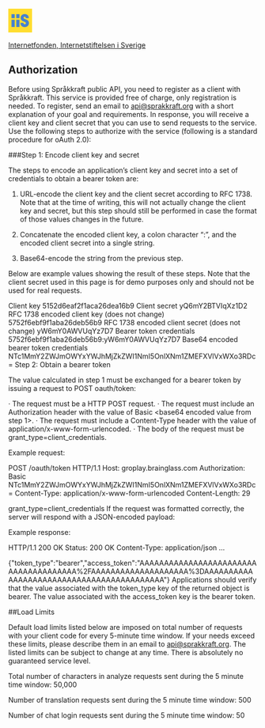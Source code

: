 ﻿[<img src="iis.png">](https://www.iis.se/)

[Internetfonden, Internetstiftelsen i Sverige](https://www.iis.se/)

## Authorization

Before using Språkkraft public API, you need to register as a client with Språkkraft.
This service is provided free of charge, only registration is needed.
To register, send an email to api@sprakkraft.org with a short explanation of your goal
and requirements. In response, you will receive a client key and client secret
that you can use to send requests to the service. Use the following steps to 
authorize with the service (following is a standard procedure for oAuth 2.0):

###Step 1: Encode client key and secret

The steps to encode an application’s client key and secret into a set of credentials
to obtain a bearer token are:

1. URL-encode the client key and the client secret according to RFC 1738. Note that at the time of writing, this will not actually change the client key and secret, but this step should still be performed in case the format of those values changes in the future.

2. Concatenate the encoded client key, a colon character “:”, and the encoded client secret into a single string.

3. Base64-encode the string from the previous step.

Below are example values showing the result of these steps. Note that the client secret
used in this page is for demo purposes only and should not be used for real requests.

Client key
5152d6eaf2f1aca26dea16b9
Client secret
yQ6mY2BTVIqXz1D2
RFC 1738 encoded client key (does not change)
5752f6ebf9f1aba26deb56b9
RFC 1738 encoded client secret (does not change)
yW6mY0AWVUqYz7D7
Bearer token credentials
5752f6ebf9f1aba26deb56b9:yW6mY0AWVUqYz7D7
Base64 encoded bearer token credentials
NTc1MmY2ZWJmOWYxYWJhMjZkZWI1NmI5OnlXNm1ZMEFXVlVxWXo3RDc=
Step 2: Obtain a bearer token

The value calculated in step 1 must be exchanged for a bearer token by issuing a request
to POST oauth/token:

· The request must be a HTTP POST request.
· The request must include an Authorization header with the value of Basic <base64 encoded value from step 1>.
· The request must include a Content-Type header with the value of application/x-www-form-urlencoded.
· The body of the request must be grant_type=client_credentials.

Example request:

POST /oauth/token HTTP/1.1
Host: groplay.brainglass.com
Authorization: Basic NTc1MmY2ZWJmOWYxYWJhMjZkZWI1NmI5OnlXNm1ZMEFXVlVxWXo3RDc=
Content-Type: application/x-www-form-urlencoded
Content-Length: 29
 
grant_type=client_credentials
If the request was formatted correctly, the server will respond with a JSON-encoded payload:

Example response:

HTTP/1.1 200 OK
Status: 200 OK
Content-Type: application/json
...
 
{"token_type":"bearer","access_token":"AAAAAAAAAAAAAAAAAAAAAAAAAAAAAAAAAAAAAA%2FAAAAAAAAAAAAAAAAAAAA%3DAAAAAAAAAAAAAAAAAAAAAAAAAAAAAAAAAAAAAAAAAA"}
Applications should verify that the value associated with the token_type key of the returned object is bearer. The value associated with the access_token key is the bearer token.

##Load Limits

Default load limits listed below are imposed on total number of requests with your client code for every 5-minute time window. If your needs exceed these limits, please describe them in an email to api@sprakkraft.org. The listed limits can be subject to change at any time. There is absolutely no guaranteed service level.

Total number of characters in analyze requests sent during the 5 minute time window: 50,000 

Number of translation requests sent during the 5 minute time window: 500 

Number of chat login requests sent during the 5 minute time window: 50 


